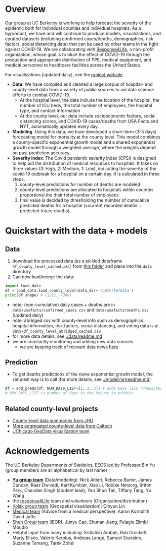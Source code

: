 # Overview

[Our group](https://www.stat.berkeley.edu/~yugroup/people.html) at UC Berkeley is working to help forecast the severity of the epidemic both for individual counties and individual hospitals. As a byproduct, we have and will continue to produce models, visualizations, and curated datasets (including confirmed cases/deaths, demographics, risk factors, social distancing data) that can be used by other teams in the fight against COVID-19. We are collaborating with [Response4Life](https://response4life.org/), a non-profit organization, whose goal is to blunt the effect of COVID-19 through the production and appropriate distribution of PPE, medical equipment, and medical personnel to healthcare facilities across the United States.

For visualizations (updated daily), see the [project website](https://yu-group.github.io/covid19-severity-prediction/)

- **Data**: We have compiled and cleaned a large corpus of hospital- and county-level data from a variety of public sources to aid data science efforts to combat COVID-19.
    - At the hospital level, the data include the location of the hospital, the number of ICU beds, the total number of employees, the hospital type, and contact information
    - At the county level, our data include socioeconomic factors, social distancing scores, and COVID-19 cases/deaths from USA Facts and NYT, automatically updated every day.
- **Modeling**: Using this data, we have developed a short-term (3-5 days) forecasting model for mortality at the county level. This model combines a county-specific exponential growth model and a shared exponential growth model through a weighted average, where the weights depend on past prediction accuracy.
- **Severity index**: The Covid pandemic severity index (CPSI) is designed to help aid the distribution of medical resources to hospitals. It takes on three values (3: High, 2: Medium, 1: Low), indicating the severity of the covid-19 outbreak for a hospital on a certain day. It is calculated in three steps.
    1. county-level predictions for number of deaths are modeled
    2. county-level predictions are allocated to hospitals within counties proportional the their total number of employees
    3. final value is decided by thresholding the number of cumulative predicted deaths for a hospital (=current recorded deaths + predicted future deaths)


# Quickstart with the data + models

## Data
1. download the processed data (as a pickled dataframe `df_county_level_cached.pkl`) from [this folder](https://drive.google.com/drive/u/2/folders/1OfeUn8RcOfkibgjtuuVt2z9ZtzC_4Eq5) and place into the `data` directory
2. Can now load/merge the data:
```python
import load_data
df = load_data.load_county_level(data_dir='/path/to/data')
print(df.shape) # (1212, 7306)
```
- note: (non-cumulative) daily cases + deaths are in `data/usafacts/confirmed_cases.csv` and `data/usafacts/deaths.csv` (updated daily)
- note: abridged csv with county-level info such as demographics, hospital information, risk factors, social distancing, and voting data is at `data/df_county_level_abridged_cached.csv`
- for more data details, see [./data/readme.md](./data/readme.md)
- we are constantly monitoring and adding new data sources
    - we are keeping track of relevant data news [here](https://docs.google.com/document/d/1Gxfp-8NXHZN1Hre0CThx0sdO17vDOso640eK6MHlbiU/)

## Prediction
- To get deaths predictions of the naive exponential growth model, the simplest way is to call (for more details, see [./modeling/readme.md](./modeling/readme.md))

```python
df = add_preds(df, NUM_DAYS_LIST=[1, 2, 3]) # adds keys like "Predicted Deaths 1-day"
# NUM_DAYS_LIST is number of days in the future to predict
```

## Related county-level projects
- [County-level data summaries from JHU](https://github.com/JieYingWu/COVID-19_US_County-level_Summaries)
- [More aggregated county-level data from Caltech](https://github.com/COVIDmodeling/covid_19_modeling)
- [UChicago GeoData visualization team](https://github.com/GeoDaCenter/covid)


# Acknowledgements

The UC Berkeley Departments of Statistics, EECS led by Professor Bin Yu (group members are all alphabetical by last name)

- **[Yu group team](https://www.stat.berkeley.edu/~yugroup/people.html)** (Data/modeling): Nick Altieri, Rebecca Barter, James Duncan, Raaz Dwivedi, Karl Kumbier, Xiao Li, Robbie Netzorg, Briton Park, Chandan Singh (student lead), Yan Shuo Tan, Tiffany Tang, Yu Wang
- the [response4Life](https://response4life.org/) team and volunteers (Organization/distribution)
- [Kolak group team](https://makosak.github.io/) (Geospatial visualization): Qinyun Lin
- [Medical team](https://emergency.ucsf.edu/people/aaron-kornblith-md) (Advice from a medical perspective): Aaron Kornblith, David Jaffe
- [Shen Group team](https://shen.ieor.berkeley.edu/) (IEOR): Junyu Cao, Shunan Jiang, Pelagie Elimbi Moudio
- Helpful input from many including: SriSatish Ambati, Rob Crockett, Marty Elisco, Valerie Karplus, Andreas Lange, Samuel Scarpino, Suzanne Tamang, Tarek Zohdi
